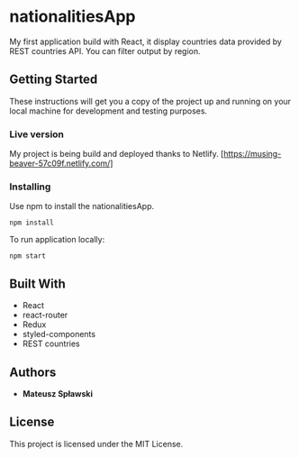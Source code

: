 # nationalitiesApp

My first application build with React, it display countries data provided by REST countries API. You can filter output by region.

## Getting Started

These instructions will get you a copy of the project up and running on your local machine for development and testing purposes.

### Live version

My project is being build and deployed thanks to Netlify.
[https://musing-beaver-57c09f.netlify.com/]

### Installing

Use npm to install the nationalitiesApp.

```
npm install
```

To run application locally:

```
npm start
```

## Built With

- React
- react-router
- Redux
- styled-components
- REST countries

## Authors

- **Mateusz Spławski**

## License

This project is licensed under the MIT License.
